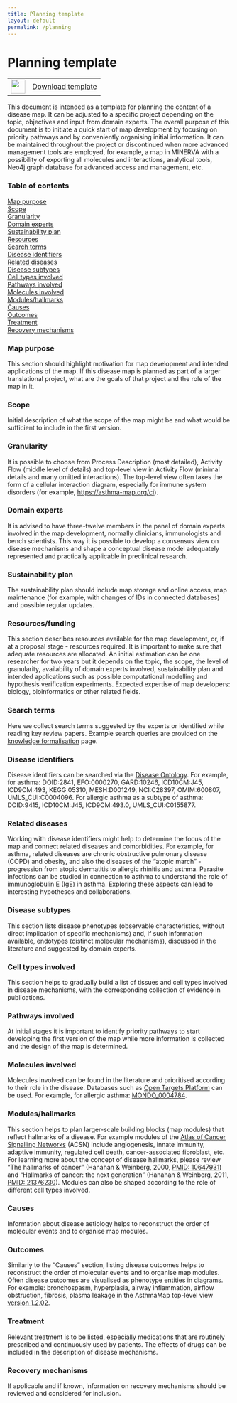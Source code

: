 ```yaml
---
title: Planning template
layout: default
permalink: /planning
---
```


# Planning template

<!--
![[download](../downloads/template.docx)](../images/guidelines/docx_icon.svg){:width="28"} &nbsp; [Download template in .docx format](../downloads/template.docx)
-->

<table>
<tr>
<td style="width: 32px;" align="center"><a href="../downloads/planningtemplate.docx"><img src="../images/guidelines/docx_icon.svg" style="width: 32px;"/></a></td>
<td style="vertical-align:middle"> <a href="../downloads/template.docx">Download template</a></td>
</tr>
</table>

This document is intended as a template for planning the content of a disease map. It can be adjusted to a specific project depending on the topic, objectives and input from domain experts. The overall purpose of this document is to initiate a quick start of map development by focusing on priority pathways and by conveniently organising initial information. It can be maintained throughout the project or discontinued when more advanced management tools are employed, for example, a map in MINERVA with a possibility of exporting all molecules and interactions, analytical tools, Neo4j graph database for advanced access and management, etc.

### Table of contents

[Map purpose](#map-purpose)  
[Scope](#scope)  
[Granularity](#granularity)  
[Domain experts](#domain-experts)   
[Sustainability plan](#sustainability-plan)  
[Resources](#resources)  
[Search terms](#search-terms)  
[Disease identifiers](#disease-identifiers)  
[Related diseases](#related-diseases)  
[Disease subtypes](#disease-subtypes)  
[Cell types involved](#cell-types-involved)  
[Pathways involved](#pathways-involved)  
[Molecules involved](#molecules-involved)  
[Modules/hallmarks](#modules-hallmarks)  
[Causes](#causes)  
[Outcomes](#outcomes)  
[Treatment](#treatment)  
[Recovery mechanisms](#recovery-mechanisms)

### Map purpose

This section should highlight motivation for map development and intended applications of the map. If this disease map is planned as part of a larger translational project, what are the goals of that project and the role of the map in it.

### Scope

Initial description of what the scope of the map might be and what would be sufficient to include in the first version.

### Granularity

It is possible to choose from Process Description (most detailed), Activity Flow (middle level of details) and top-level view in Activity Flow (minimal details and many omitted interactions). The top-level view often takes the form of a cellular interaction diagram, especially for immune system disorders (for example, https://asthma-map.org/ci).

### Domain experts

It is advised to have three-twelve members in the panel of domain experts involved in the map development, normally clinicians, immunologists and bench scientists. This way it is possible to develop a consensus view on disease mechanisms and shape a conceptual disease model adequately represented and practically applicable in preclinical research.

### Sustainability plan

The sustainability plan should include map storage and online access, map maintenance (for example, with changes of IDs in connected databases) and possible regular updates.

### Resources/funding

This section describes resources available for the map development, or, if at a proposal stage - resources required. It is important to make sure that adequate resources are allocated. An initial estimation can be one researcher for two years but it depends on the topic, the scope, the level of granularity, availability of domain experts involved, sustainability plan and intended applications such as possible computational modelling and hypothesis verification experiments. Expected expertise of map developers: biology, bioinformatics or other related fields. 

### Search terms

Here we collect search terms suggested by the experts or identified while reading key review papers. Example search queries are provided on the [knowledge formalisation](https://disease-maps.org/formalisation#pubmed-search) page.

### Disease identifiers

Disease identifiers can be searched via the [Disease Ontology](https://disease-ontology.org). For example, for asthma: DOID:2841, EFO:0000270, GARD:10246, ICD10CM:J45, ICD9CM:493, KEGG:05310, MESH:D001249, NCI:C28397, OMIM:600807, UMLS_CUI:C0004096. For allergic asthma as a subtype of asthma: DOID:9415, ICD10CM:J45, ICD9CM:493.0, UMLS_CUI:C0155877. 

### Related diseases

Working with disease identifiers might help to determine the focus of the map and connect related diseases and comorbidities. For example, for asthma, related diseases are chronic obstructive pulmonary disease (COPD) and obesity, and also the diseases of the “atopic march” - progression from atopic dermatitis to allergic rhinitis and asthma. Parasite infections can be studied in connection to asthma to understand the role of immunoglobulin E (IgE) in asthma. Exploring these aspects can lead to interesting hypotheses and collaborations.  

### Disease subtypes

This section lists disease phenotypes (observable characteristics, without direct implication of specific mechanisms) and, if such information available, endotypes (distinct molecular mechanisms), discussed in the literature and suggested by domain experts.

### Cell types involved

This section helps to gradually build a list of tissues and cell types involved in disease mechanisms, with the corresponding collection of evidence in publications.

### Pathways involved

At initial stages it is important to identify priority pathways to start developing the first version of the map while more information is collected and the design of the map is determined.

### Molecules involved  

Molecules involved can be found in the literature and prioritised according to their role in the disease. Databases such as [Open Targets Platform](https://platform.opentargets.org) can be used. For example, for allergic asthma: [MONDO_0004784](https://platform.opentargets.org/disease/MONDO_0004784/associations).

### Modules/hallmarks

This section helps to plan larger-scale building blocks (map modules) that reflect hallmarks of a disease. For example modules of the [Atlas of Cancer Signalling Networks](https://acsn.curie.fr/ACSN2/downloads.html) (ACSN) include angiogenesis, innate immunity, adaptive immunity, regulated cell death, cancer-associated fibroblast, etc. For learning more about the concept of disease hallmarks, please review “The hallmarks of cancer” (Hanahan & Weinberg, 2000, [PMID: 10647931](https://pubmed.ncbi.nlm.nih.gov/10647931/)) and “Hallmarks of cancer: the next generation” (Hanahan & Weinberg, 2011, [PMID: 21376230](https://pubmed.ncbi.nlm.nih.gov/21376230/)). Modules can also be shaped according to the role of different cell types involved.

### Causes

Information about disease aetiology helps to reconstruct the order of molecular events and to organise map modules.

### Outcomes

Similarly to the “Causes” section, listing disease outcomes helps to reconstruct the order of molecular events and to organise map modules. Often disease outcomes are visualised as phenotype entities in diagrams. For example: bronchospasm, hyperplasia, airway inflammation, airflow obstruction, fibrosis, plasma leakage in the AsthmaMap top-level view [version 1.2.02](https://asthma-map.org/ci3).

### Treatment

Relevant treatment is to be listed, especially medications that are routinely prescribed and continuously used by patients. The effects of drugs can be included in the description of disease mechanisms.

### Recovery mechanisms

If applicable and if known, information on recovery mechanisms should be reviewed and considered for inclusion.
